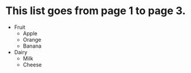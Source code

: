 
# This list goes from page 1 to page 3.

* Fruit
  * Apple
  * Orange
  * Banana
* Dairy
  * Milk
  * Cheese
